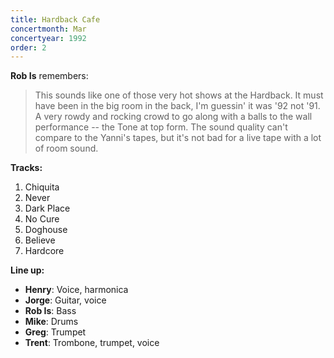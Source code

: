 ```yaml
---
title: Hardback Cafe
concertmonth: Mar
concertyear: 1992
order: 2
---
```

**Rob Is** remembers:

> This sounds like one of those very hot shows at the Hardback. It must have been in the big room in the back, I'm guessin' it was '92 not '91. A very rowdy and rocking crowd to go along with a balls to the wall performance -- the Tone at top form. The sound quality can't compare to the Yanni's tapes, but it's not bad for a live tape with a lot of room sound.

**Tracks:**

1. Chiquita
2. Never
3. Dark Place
4. No Cure
5. Doghouse
6. Believe
7. Hardcore

**Line up:**

- **Henry**: Voice, harmonica
- **Jorge**: Guitar, voice
- **Rob Is**: Bass
- **Mike**: Drums
- **Greg**: Trumpet
- **Trent**: Trombone, trumpet, voice